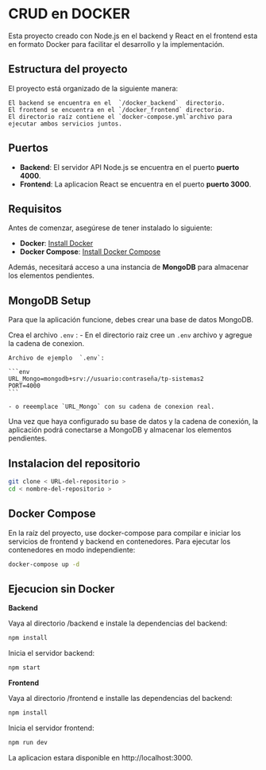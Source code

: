 # CRUD en DOCKER

Esta proyecto creado con Node.js en el backend y React en el frontend esta en formato Docker para facilitar el desarrollo y la implementación.

## Estructura del proyecto

El proyecto está organizado de la siguiente manera:

    El backend se encuentra en el  `/docker_backend`  directorio.
    El frontend se encuentra en el `/docker_frontend` directorio.
    El directorio raíz contiene el `docker-compose.yml`archivo para ejecutar ambos servicios juntos.

## Puertos

- **Backend**: El servidor API Node.js se encuentra en el puerto **puerto 4000**.
- **Frontend**: La aplicacion React se encuentra en el puerto **puerto 3000**.

## Requisitos

Antes de comenzar, asegúrese de tener instalado lo siguiente:

- **Docker**: [Install Docker](https://docs.docker.com/get-docker/)
- **Docker Compose**: [Install Docker Compose](https://docs.docker.com/compose/install/)


Además, necesitará acceso a una instancia de **MongoDB** para almacenar los elementos pendientes.

## MongoDB Setup

Para que la aplicación funcione, debes crear una base de datos MongoDB.

Crea el archivo `.env` :
    - En el directorio raiz cree un `.env` archivo y agregue la cadena de conexion.

    Archivo de ejemplo  `.env`:

    ```env
    URL_Mongo=mongodb+srv://usuario:contraseña/tp-sistemas2
    PORT=4000
    ```

    - o reeemplace `URL_Mongo` con su cadena de conexion real.

Una vez que haya configurado su base de datos y la cadena de conexión, la aplicación podrá conectarse a MongoDB y almacenar los elementos pendientes.

## Instalacion del repositorio

```bash
git clone < URL-del-repositorio >
cd < nombre-del-repositorio >
```

## Docker Compose

En la raíz del proyecto, use docker-compose para compilar e iniciar los servicios de frontend y backend en contenedores. Para ejecutar los contenedores en modo independiente:

```bash
docker-compose up -d
```

## Ejecucion sin Docker

**Backend**

Vaya al directorio /backend e instale la dependencias del backend:

```bash
npm install
```

Inicia el servidor backend:

```bash
npm start
```

**Frontend**

Vaya al directorio /frontend e installe las dependencias del backend:

```bash
npm install
```

Inicia el servidor frontend:

```bash
npm run dev
```

La aplicacion estara disponible en http://localhost:3000.